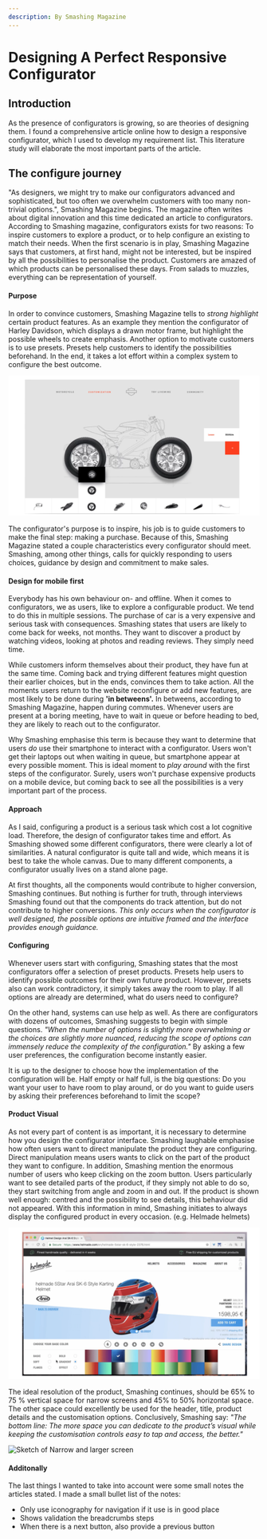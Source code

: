 ```yaml
---
description: By Smashing Magazine
---
```


# Designing A Perfect Responsive Configurator

## Introduction

As the presence of configurators is growing, so are theories of designing them. I found a comprehensive article online how to design a responsive configurator, which I used to develop my requirement list. This literature study will elaborate the most important parts of the article.

## The configure journey

"As designers, we might try to make our configurators advanced and sophisticated, but too often we overwhelm customers with too many non-trivial options.", Smashing Magazine begins. The magazine often writes about digital innovation and this time dedicated an article to configurators. According to Smashing magazine, configurators exists for two reasons: To inspire customers to explore a product, or to help configure an existing to match their needs. When the first scenario is in play, Smashing Magazine says that customers, at first hand, might not be interested, but be inspired by all the possibilities to personalise the product. Customers are amazed of which products can be personalised these days. From salads to muzzles, everything can be representation of yourself. 

#### Purpose

In order to convince customers, Smashing Magazine tells to _strong highlight_ certain product features. As an example they mention the configurator of Harley Davidson, which displays a drawn motor frame, but highlight the possible wheels to create emphasis. Another option to motivate customers is to use presets. Presets help customers to identify the possibilities beforehand. In the end, it takes a lot effort within a complex system to configure the best outcome. 

![](../../../.gitbook/assets/image%20%2826%29.png)



The configurator's purpose is to inspire, his job is to guide customers to make the final step: making a purchase. Because of this, Smashing Magazine stated a couple characteristics every configurator should meet. Smashing, among other things, calls for quickly responding to users choices, guidance by design and commitment to make sales.

#### Design for mobile first

Everybody has his own behaviour on- and offline. When it comes to configurators, we as users, like to explore a configurable product. We tend to do this in multiple sessions. The purchase of car is a very expensive and serious task with consequences. Smashing states that users are likely to come back for weeks, not months. They want to discover a product by watching videos, looking at photos and reading reviews. They simply need time. 

While customers inform themselves about their product, they have fun at the same time. Coming back and trying different features might question their earlier choices, but in the ends, convinces them to take action. All the moments users return to the website reconfigure or add new features, are most likely to be done during **'**in betweens'**.** In betweens, according to Smashing Magazine, happen during commutes. Whenever users are present at a boring meeting, have to wait in queue or before heading to bed, they are likely to reach out to the configurator. 

Why Smashing emphasise this term is because they want to determine that users _do_  use their smartphone to interact with a configurator. Users won't get their laptops out when waiting in queue, but smartphone appear at every possible moment. This is ideal moment to _play around_ with the first steps of the configurator. Surely, users won't purchase expensive products on a mobile device, but coming back to see all the possibilities is a very important part of the process. 

#### Approach

As I said, configuring a product is a serious task which cost a lot cognitive load. Therefore, the design of configurator takes time and effort. As Smashing showed some different configurators, there were clearly a lot of similarities. A natural configurator is quite tall and wide, which means it is best to take the whole canvas. Due to many different components, a configurator usually lives on a stand alone page. 

At first thoughts, all the components would contribute to higher conversion, Smashing continues. But nothing is further for truth, through interviews Smashing found out that the components do track attention, but do not contribute to higher conversions. _This only occurs when the configurator is well designed, the possible options are intuitive framed and the interface provides enough guidance._

#### Configuring

Whenever users start with configuring, Smashing states that the most configurators offer a selection of preset products. Presets help users to identify possible outcomes for their own future product. However, presets also can work contradictory, it simply takes away the room to play. If all options are already are determined, what do users need to configure?

On the other hand, systems can use help as well. As there are configurators with dozens of outcomes, Smashing suggests to begin with simple questions. _"When the number of options is slightly more overwhelming or the choices are slightly more nuanced, reducing the scope of options can immensely reduce the complexity of the configuration."_  By asking a few user preferences, the configuration become instantly easier.

It is up to the designer to choose how the implementation of the configuration will be. Half empty or half full, is the big questions:  Do you want your user to have room to play around, or do you want to guide users by asking their preferences beforehand to limit the scope?

#### Product Visual

As not every part of content is as important, it is necessary to determine how you design the configurator interface. Smashing laughable emphasise how often users want to direct manipulate the product they are configuring. Direct manipulation means users wants to click on the part of the product they want to configure. In addition, Smashing mention the enormous number of users who keep clicking on the zoom button. Users particularly want to see detailed parts of the product, if they simply not able to do so, they start switching from angle and zoom in and out. If the product is shown well enough: centred and the possibility to see details, this behaviour did not appeared. With this information in mind, Smashing initiates to always display the configured product in every occasion. \(e.g. Helmade helmets\)

![](../../../.gitbook/assets/image%20%2820%29.png)

The ideal resolution of the product, Smashing continues, should be 65% to 75 % vertical space for narrow screens and 45% to 50% horizontal space. The other space could excellently be used for the header, title, product details and the customisation options. Conclusively, Smashing say: _"The bottom line: The more space you can dedicate to the product’s visual while keeping the customisation controls easy to tap and access, the better."_

![Sketch of Narrow and larger screen](../../../.gitbook/assets/image%20%281%29.png)

#### Additonally

The last things I wanted to take into account were some small notes the articles stated. I made a small bullet list of the notes:

* Only use iconography for navigation if it use is in good place 
* Shows validation the breadcrumbs steps
* When there is a next button, also provide a previous button





